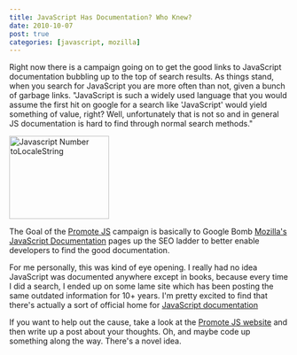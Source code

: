```yaml
---
title: JavaScript Has Documentation? Who Knew?
date: 2010-10-07
post: true
categories: [javascript, mozilla]
---
```


Right now there is a campaign going on to get the good links to JavaScript documentation bubbling up to the top of search results. As things stand, when you search for JavaScript you are more often than not, given a bunch of garbage links. "JavaScript is such a widely used language that you would assume the first hit on google for a search like 'JavaScript' would yield something of value, right? Well, unfortunately that is not so and in general JS documentation is hard to find through normal search methods."

<img src="http://static.jsconf.us/promotejsh.gif" width="180" height="150" title="Javascript Number toLocaleString" class="img-right img-thumbnail">

The Goal of the [Promote JS](http://promotejs.com/) campaign is basically to Google Bomb [Mozilla's](http://www.mozilla.org/) [JavaScript Documentation](https://developer.mozilla.org/en/JavaScript/Reference) pages up the SEO ladder to better enable developers to find the good documentation.

For me personally, this was kind of eye opening. I really had no idea JavaScript was documented anywhere except in books, because every time I did a search, I ended up on some lame site which has been posting the same outdated information for 10+ years. I'm pretty excited to find that there's actually a sort of official home for [JavaScript documentation](https://developer.mozilla.org/en/javascript)

If you want to help out the cause, take a look at the [Promote JS website](http://promotejs.com) and then write up a post about your thoughts. Oh, and maybe code up something along the way. There's a novel idea.
